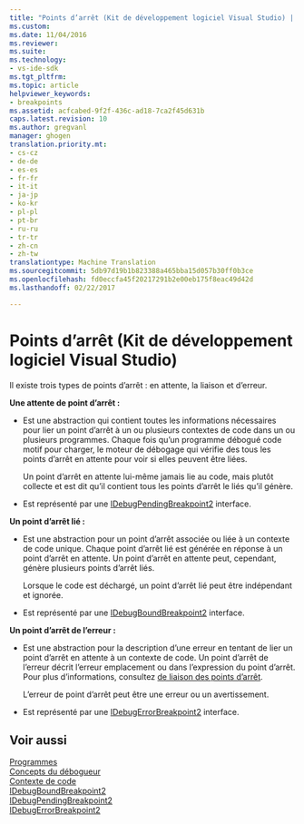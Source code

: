 ```yaml
---
title: "Points d’arrêt (Kit de développement logiciel Visual Studio) | Documents Microsoft"
ms.custom: 
ms.date: 11/04/2016
ms.reviewer: 
ms.suite: 
ms.technology:
- vs-ide-sdk
ms.tgt_pltfrm: 
ms.topic: article
helpviewer_keywords:
- breakpoints
ms.assetid: acfcabed-9f2f-436c-ad18-7ca2f45d631b
caps.latest.revision: 10
ms.author: gregvanl
manager: ghogen
translation.priority.mt:
- cs-cz
- de-de
- es-es
- fr-fr
- it-it
- ja-jp
- ko-kr
- pl-pl
- pt-br
- ru-ru
- tr-tr
- zh-cn
- zh-tw
translationtype: Machine Translation
ms.sourcegitcommit: 5db97d19b1b823388a465bba15d057b30ff0b3ce
ms.openlocfilehash: fd0eccfa45f20217291b2e00eb175f8eac49d42d
ms.lasthandoff: 02/22/2017

---
```

# <a name="breakpoints-visual-studio-sdk"></a>Points d’arrêt (Kit de développement logiciel Visual Studio)
Il existe trois types de points d’arrêt : en attente, la liaison et d’erreur.  
  
 **Une attente de point d’arrêt :**  
  
-   Est une abstraction qui contient toutes les informations nécessaires pour lier un point d’arrêt à un ou plusieurs contextes de code dans un ou plusieurs programmes. Chaque fois qu’un programme débogué code motif pour charger, le moteur de débogage qui vérifie des tous les points d’arrêt en attente pour voir si elles peuvent être liées.  
  
     Un point d’arrêt en attente lui-même jamais lie au code, mais plutôt collecte et est dit qu’il contient tous les points d’arrêt le liés qu’il génère.  
  
-   Est représenté par une [IDebugPendingBreakpoint2](../../extensibility/debugger/reference/idebugpendingbreakpoint2.md) interface.  
  
 **Un point d’arrêt lié :**  
  
-   Est une abstraction pour un point d’arrêt associée ou liée à un contexte de code unique. Chaque point d’arrêt lié est générée en réponse à un point d’arrêt en attente. Un point d’arrêt en attente peut, cependant, génère plusieurs points d’arrêt liés.  
  
     Lorsque le code est déchargé, un point d’arrêt lié peut être indépendant et ignorée.  
  
-   Est représenté par une [IDebugBoundBreakpoint2](../../extensibility/debugger/reference/idebugboundbreakpoint2.md) interface.  
  
 **Un point d’arrêt de l’erreur :**  
  
-   Est une abstraction pour la description d’une erreur en tentant de lier un point d’arrêt en attente à un contexte de code. Un point d’arrêt de l’erreur décrit l’erreur emplacement ou dans l’expression du point d’arrêt. Pour plus d’informations, consultez [de liaison des points d’arrêt](../../extensibility/debugger/binding-breakpoints.md).  
  
     L’erreur de point d’arrêt peut être une erreur ou un avertissement.  
  
-   Est représenté par une [IDebugErrorBreakpoint2](../../extensibility/debugger/reference/idebugerrorbreakpoint2.md) interface.  
  
## <a name="see-also"></a>Voir aussi  
 [Programmes](../../extensibility/debugger/programs.md)   
 [Concepts du débogueur](../../extensibility/debugger/debugger-concepts.md)   
 [Contexte de code](../../extensibility/debugger/code-context.md)   
 [IDebugBoundBreakpoint2](../../extensibility/debugger/reference/idebugboundbreakpoint2.md)   
 [IDebugPendingBreakpoint2](../../extensibility/debugger/reference/idebugpendingbreakpoint2.md)   
 [IDebugErrorBreakpoint2](../../extensibility/debugger/reference/idebugerrorbreakpoint2.md)
